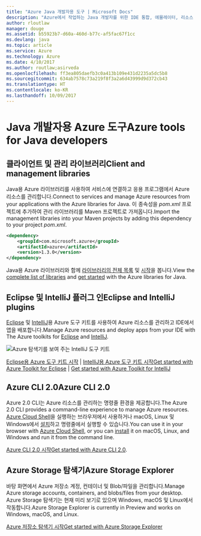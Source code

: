 ```yaml
---
title: "Azure Java 개발자용 도구 | Microsoft Docs"
description: "Azure에서 작업하는 Java 개발자를 위한 IDE 통합, 에뮬레이터, 리소스 탐색기 및 명령줄 인터페이스입니다."
author: rloutlaw
manager: douge
ms.assetid: b55923b7-d60a-460d-b77c-af5fac67f1cc
ms.devlang: java
ms.topic: article
ms.service: Azure
ms.technology: Azure
ms.date: 4/10/2017
ms.author: routlaw;asirveda
ms.openlocfilehash: ff3ea805daefb3c0a413b109e431d2235a5dc5b8
ms.sourcegitcommit: 634ab7578c73a219f8f3a2a6d43999d9d372cb43
ms.translationtype: HT
ms.contentlocale: ko-KR
ms.lasthandoff: 10/09/2017
---
```

# <a name="azure-tools-for-java-developers"></a><span data-ttu-id="9a8e5-103">Java 개발자용 Azure 도구</span><span class="sxs-lookup"><span data-stu-id="9a8e5-103">Azure tools for Java developers</span></span>

## <a name="client-and-management-libraries"></a><span data-ttu-id="9a8e5-104">클라이언트 및 관리 라이브러리</span><span class="sxs-lookup"><span data-stu-id="9a8e5-104">Client and management libraries</span></span>

<span data-ttu-id="9a8e5-105">Java용 Azure 라이브러리를 사용하여 서비스에 연결하고 응용 프로그램에서 Azure 리소스를 관리합니다.</span><span class="sxs-lookup"><span data-stu-id="9a8e5-105">Connect to services and manage Azure resources from your applications with the Azure libraries for Java.</span></span> <span data-ttu-id="9a8e5-106">이 종속성을 *pom.xml* 프로젝트에 추가하여 관리 라이브러리를 Maven 프로젝트로 가져옵니다.</span><span class="sxs-lookup"><span data-stu-id="9a8e5-106">Import the management libraries into your Maven projects by adding this dependency to your project *pom.xml*.</span></span>

```XML
<dependency>
    <groupId>com.microsoft.azure</groupId>
    <artifactId>azure</artifactId>
    <version>1.3.0</version>
</dependency>
```

<span data-ttu-id="9a8e5-107">Java용 Azure 라이브러리와 함께 [라이브러리의 전체 목록](java-sdk-azure-install.md) 및 [시작](java-sdk-azure-get-started.md)을 봅니다.</span><span class="sxs-lookup"><span data-stu-id="9a8e5-107">View the [complete list of libraries](java-sdk-azure-install.md) and [get started](java-sdk-azure-get-started.md) with the Azure libraries for Java.</span></span>

## <a name="eclipse-and-intellij-plugins"></a><span data-ttu-id="9a8e5-108">Eclipse 및 IntelliJ 플러그 인</span><span class="sxs-lookup"><span data-stu-id="9a8e5-108">Eclipse and IntelliJ plugins</span></span>

<span data-ttu-id="9a8e5-109">[Eclipse](eclipse/azure-toolkit-for-eclipse.md) 및 [IntelliJ](intellij/azure-toolkit-for-intellij.md)용 Azure 도구 키트를 사용하여 Azure 리소스를 관리하고 IDE에서 앱을 배포합니다.</span><span class="sxs-lookup"><span data-stu-id="9a8e5-109">Manage Azure resources and deploy apps from your IDE with The Azure toolkits for [Eclipse](eclipse/azure-toolkit-for-eclipse.md) and [IntelliJ](intellij/azure-toolkit-for-intellij.md).</span></span>   

![Azure 탐색기를 보여 주는 IntelliJ 도구 키트](media/intelliJ-azure-explorer.png)

<span data-ttu-id="9a8e5-111">[Eclipse용 Azure 도구 키트 시작](https://docs.microsoft.com/azure/app-service-web/app-service-web-eclipse-create-hello-world-web-app) | [IntelliJ용 Azure 도구 키트 시작](https://docs.microsoft.com/azure/app-service-web/app-service-web-intellij-create-hello-world-web-app)</span><span class="sxs-lookup"><span data-stu-id="9a8e5-111">[Get started with Azure Toolkit for Eclipse](https://docs.microsoft.com/azure/app-service-web/app-service-web-eclipse-create-hello-world-web-app) | [Get started with Azure Toolkit for IntelliJ](https://docs.microsoft.com/azure/app-service-web/app-service-web-intellij-create-hello-world-web-app)</span></span> 

## <a name="azure-cli-20"></a><span data-ttu-id="9a8e5-112">Azure CLI 2.0</span><span class="sxs-lookup"><span data-stu-id="9a8e5-112">Azure CLI 2.0</span></span>

<span data-ttu-id="9a8e5-113">Azure 2.0 CLI는 Azure 리소스를 관리하는 명령줄 환경을 제공합니다.</span><span class="sxs-lookup"><span data-stu-id="9a8e5-113">The Azure 2.0 CLI provides a command-line experience to manage Azure resources.</span></span> <span data-ttu-id="9a8e5-114">[Azure Cloud Shell](https://docs.microsoft.com/azure/cloud-shell/overview)을 실행하는 브라우저에서 사용하거나 macOS, Linux 및 Windows에서 [설치](https://docs.microsoft.com/cli/azure/install-azure-cli)하고 명령줄에서 실행할 수 있습니다.</span><span class="sxs-lookup"><span data-stu-id="9a8e5-114">You can use it in your browser with [Azure Cloud Shell](https://docs.microsoft.com/azure/cloud-shell/overview), or you can [install](https://docs.microsoft.com/cli/azure/install-azure-cli) it on macOS, Linux, and Windows and run it from the command line.</span></span>

<span data-ttu-id="9a8e5-115">[Azure CLI 2.0 시작](https://docs.microsoft.com/cli/azure/get-started-with-azure-cli)</span><span class="sxs-lookup"><span data-stu-id="9a8e5-115">[Get started with Azure CLI 2.0](https://docs.microsoft.com/cli/azure/get-started-with-azure-cli).</span></span>

## <a name="azure-storage-explorer"></a><span data-ttu-id="9a8e5-116">Azure Storage 탐색기</span><span class="sxs-lookup"><span data-stu-id="9a8e5-116">Azure Storage Explorer</span></span> 

<span data-ttu-id="9a8e5-117">바탕 화면에서 Azure 저장소 계정, 컨테이너 및 Blob/파일을 관리합니다.</span><span class="sxs-lookup"><span data-stu-id="9a8e5-117">Manage Azure storage accounts, containers, and blobs/files from your desktop.</span></span> <span data-ttu-id="9a8e5-118">Azure Storage 탐색기는 현재 미리 보기로 있으며 Windows, macOS 및 Linux에서 작동합니다.</span><span class="sxs-lookup"><span data-stu-id="9a8e5-118">Azure Storage Explorer is currently in Preview and works on Windows, macOS, and Linux.</span></span>

[<span data-ttu-id="9a8e5-119">Azure 저장소 탐색기 시작</span><span class="sxs-lookup"><span data-stu-id="9a8e5-119">Get started with Azure Storage Explorer</span></span>](https://docs.microsoft.com/azure/vs-azure-tools-storage-manage-with-storage-explorer)